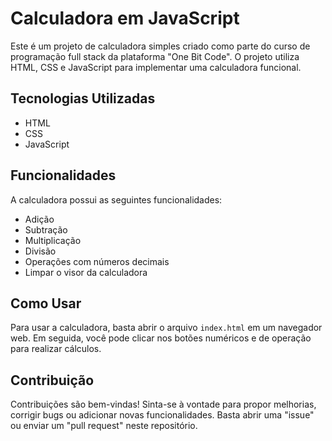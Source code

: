 
# Calculadora em JavaScript

Este é um projeto de calculadora simples criado como parte do curso de programação full stack da plataforma "One Bit Code". O projeto utiliza HTML, CSS e JavaScript para implementar uma calculadora funcional.

## Tecnologias Utilizadas
- HTML
- CSS
- JavaScript

## Funcionalidades

A calculadora possui as seguintes funcionalidades:
- Adição
- Subtração
- Multiplicação
- Divisão
- Operações com números decimais
- Limpar o visor da calculadora

## Como Usar

Para usar a calculadora, basta abrir o arquivo `index.html` em um navegador web. Em seguida, você pode clicar nos botões numéricos e de operação para realizar cálculos.

## Contribuição

Contribuições são bem-vindas! Sinta-se à vontade para propor melhorias, corrigir bugs ou adicionar novas funcionalidades. Basta abrir uma "issue" ou enviar um "pull request" neste repositório.


